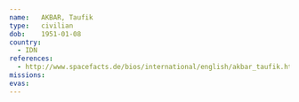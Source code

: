 ```yaml
---
name:	AKBAR, Taufik
type:	civilian
dob:	1951-01-08
country:
  - IDN
references:
  - http://www.spacefacts.de/bios/international/english/akbar_taufik.htm
missions:
evas:
---
```

